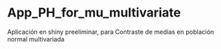 # App_PH_for_mu_multivariate
Aplicación en shiny preeliminar, para Contraste de medias en población normal multivariada
